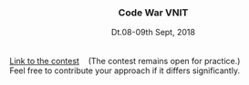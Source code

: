 <center><h3>Code War VNIT</h3></center>
<center>Dt.08-09th Sept, 2018</center>
<br /><br />
<a href="https://www.hackerearth.com/code_war_vnit/" target="_blank">Link to the contest</a>
&nbsp;&nbsp;
(The contest remains open for practice.)<br />
Feel free to contribute your approach if it differs significantly.<br />
